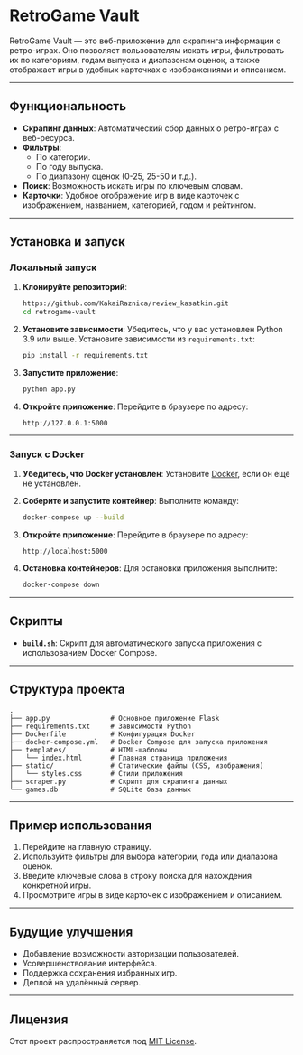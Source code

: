 
# RetroGame Vault

RetroGame Vault — это веб-приложение для скрапинга информации о ретро-играх. Оно позволяет пользователям искать игры, фильтровать их по категориям, годам выпуска и диапазонам оценок, а также отображает игры в удобных карточках с изображениями и описанием.

---

## Функциональность

- **Скрапинг данных**: Автоматический сбор данных о ретро-играх с веб-ресурса.
- **Фильтры**:
  - По категории.
  - По году выпуска.
  - По диапазону оценок (0-25, 25-50 и т.д.).
- **Поиск**: Возможность искать игры по ключевым словам.
- **Карточки**: Удобное отображение игр в виде карточек с изображением, названием, категорией, годом и рейтингом.

---

## Установка и запуск

### Локальный запуск

1. **Клонируйте репозиторий**:
   ```bash
   https://github.com/KakaiRaznica/review_kasatkin.git
   cd retrogame-vault
   ```

2. **Установите зависимости**:
   Убедитесь, что у вас установлен Python 3.9 или выше. Установите зависимости из `requirements.txt`:
   ```bash
   pip install -r requirements.txt
   ```

3. **Запустите приложение**:
   ```bash
   python app.py
   ```

4. **Откройте приложение**:
   Перейдите в браузере по адресу:
   ```
   http://127.0.0.1:5000
   ```

---

### Запуск с Docker

1. **Убедитесь, что Docker установлен**:
   Установите [Docker](https://www.docker.com/products/docker-desktop), если он ещё не установлен.

2. **Соберите и запустите контейнер**:
   Выполните команду:
   ```bash
   docker-compose up --build
   ```

3. **Откройте приложение**:
   Перейдите в браузере по адресу:
   ```
   http://localhost:5000
   ```

4. **Остановка контейнеров**:
   Для остановки приложения выполните:
   ```bash
   docker-compose down
   ```

---

## Скрипты

- **`build.sh`**: Скрипт для автоматического запуска приложения с использованием Docker Compose.

---

## Структура проекта

```plaintext
.
├── app.py               # Основное приложение Flask
├── requirements.txt     # Зависимости Python
├── Dockerfile           # Конфигурация Docker
├── docker-compose.yml   # Docker Compose для запуска приложения
├── templates/           # HTML-шаблоны
│   └── index.html       # Главная страница приложения
├── static/              # Статические файлы (CSS, изображения)
│   └── styles.css       # Стили приложения
├── scraper.py           # Скрипт для скрапинга данных
└── games.db             # SQLite база данных
```

---

## Пример использования

1. Перейдите на главную страницу.
2. Используйте фильтры для выбора категории, года или диапазона оценок.
3. Введите ключевые слова в строку поиска для нахождения конкретной игры.
4. Просмотрите игры в виде карточек с изображением и описанием.

---

## Будущие улучшения

- Добавление возможности авторизации пользователей.
- Усовершенствование интерфейса.
- Поддержка сохранения избранных игр.
- Деплой на удалённый сервер.

---

## Лицензия

Этот проект распространяется под [MIT License](LICENSE).
